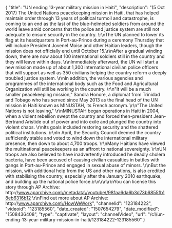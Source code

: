 {
    "title": "UN ending 13-year military mission in Haiti",
    "description": "(5 Oct 2017) The United Nations peacekeeping mission in Haiti, that has helped maintain order through 13 years of political turmoil and catastrophe, is coming to an end as the last of the blue-helmeted soldiers from around the world leave amid concerns that the police and justice system are still not adequate to ensure security in the country. \r\nThe UN planned to lower its flag at its headquarters in Port-au-Prince during a ceremony Thursday that will include President Jovenel Moise and other Haitian leaders, though the mission does not officially end until October 15.\r\nAfter a gradual winding down, there are now about 100 international soldiers still in the country and they will leave within days. \r\nImmediately afterward, the UN will start a new mission made up of about 1,300 international civilian police officers that will support as well as 350 civilians helping the country reform a deeply troubled justice system. \r\nIn addition, the various agencies and programmes of the international body such as the Food and Agricultural Organization will still be working in the country. \r\n\"It will be a much smaller peacekeeping mission,\" Sandra Honore, a diplomat from Trinidad and Tobago who has served since May 2013 as the final head of the UN mission in Haiti known as MINUSTAH, its French acronym. \r\n\"The United Nations is not leaving,\" \r\nMINUSTAH began operations in Haiti in 2004, when a violent rebellion swept the country and forced then-president Jean-Bertrand Aristide out of power and into exile and plunged the country into violent chaos. \r\nIts goals included restoring security and the shattered political institutions. \r\nIn April, the Security Council deemed the country sufficiently stable and voted to wind down the international military presence, then down to about 4,700 troops. \r\nMany Haitians have viewed the multinational peacekeepers as an affront to national sovereignty. \r\nUN troops are also believed to have inadvertently introduced he deadly cholera bacteria, have been accused of causing civilian casualties in battles with gangs in Port-au-Prince and engaged in sexual abuse of minors. \r\nBut the mission, with additional help from the US and other nations, is also credited with stabilising the country, especially after the January 2010 earthquake, and building up the national police force.\r\n\r\n\r\nYou can license this story through AP Archive: http:\/\/www.aparchive.com\/metadata\/youtube\/981aa6da6b3d73b6855fb18eb6316b12 \r\nFind out more about AP Archive: http:\/\/www.aparchive.com\/HowWeWork",
    "channelid": "123184222",
    "videoid": "123185560",
    "date_created": "1507654279",
    "date_modified": "1508436408",
    "type": "captivate",
    "layout": "channelVideo",
    "url": "\/c1\/un-ending-13-year-military-mission-in-haiti\/123184222-123185560"
}